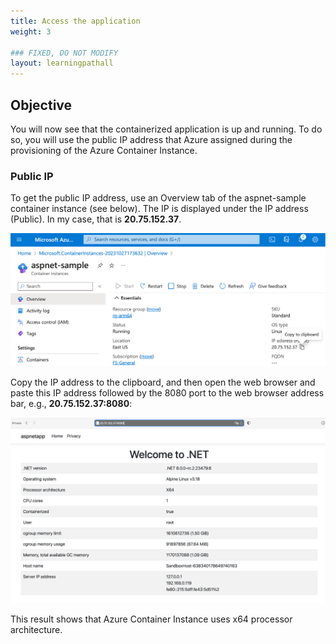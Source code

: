 ```yaml
---
title: Access the application
weight: 3

### FIXED, DO NOT MODIFY
layout: learningpathall
---
```


## Objective
You will now see that the containerized application is up and running. To do so, you will use the public IP address that Azure assigned during the provisioning of the Azure Container Instance.

### Public IP
To get the public IP address, use an Overview tab of the aspnet-sample container instance (see below). The IP is displayed under the IP address (Public). In my case, that is **20.75.152.37**.

![Azure#left](figures/07.png)

Copy the IP address to the clipboard, and then open the web browser and paste this IP address followed by the 8080 port to the web browser address bar, e.g., **20.75.152.37:8080**:

![Azure#left](figures/08.png)

This result shows that Azure Container Instance uses x64 processor architecture. 
